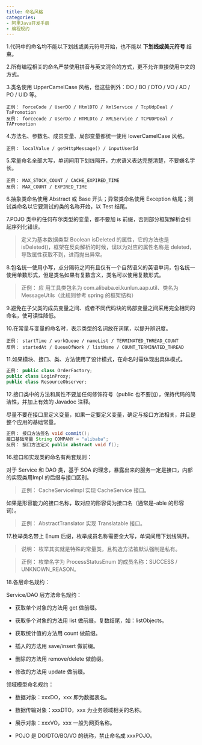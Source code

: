 ```yaml
---
title: 命名风格
categories: 
- 阿里Java开发手册
- 编程规约
---
```


1.代码中的命名均不能以下划线或美元符号开始，也不能以 **下划线或美元符号** 结束。

2.所有编程相关的命名严禁使用拼音与英文混合的方式，更不允许直接使用中文的方式。

3.类名使用 UpperCamelCase 风格，但这些例外：DO / BO / DTO / VO / AO / PO / UID 等。

```
正例： ForceCode / UserDO / HtmlDTO / XmlService / TcpUdpDeal / TaPromotion
反例： forcecode / UserDo / HTMLDto / XMLService / TCPUDPDeal / TAPromotion
```

4.方法名、参数名、成员变量、局部变量都统一使用 lowerCamelCase 风格。

```
正例： localValue / getHttpMessage() / inputUserId
```

5.常量命名全部大写，单词间用下划线隔开，力求语义表达完整清楚，不要嫌名字长。

```
正例： MAX_STOCK_COUNT / CACHE_EXPIRED_TIME
反例： MAX_COUNT / EXPIRED_TIME
```

6.抽象类命名使用 Abstract 或 Base 开头；异常类命名使用 Exception 结尾；测试类命名以它要测试的类的名称开始，以 Test 结尾。

7.POJO 类中的任何布尔类型的变量，都不要加 is 前缀，否则部分框架解析会引起序列化错误。

> 定义为基本数据类型 Boolean isDeleted 的属性，它的方法也是 isDeleted()，框架在反向解析的时候，误以为对应的属性名称是 deleted，导致属性获取不到，进而抛出异常。

8.包名统一使用小写，点分隔符之间有且仅有一个自然语义的英语单词，包名统一使用单数形式，但是类名如果有复数含义，类名可以使用复数形式。

> 正例： 应 用工具类包名为 com.alibaba.ei.kunlun.aap.util、类名为 MessageUtils（此规则参考 spring 的框架结构）

9.避免在子父类的成员变量之间、或者不同代码块的局部变量之间采用完全相同的命名，使可读性降低。

10.在常量与变量的命名时，表示类型的名词放在词尾，以提升辨识度。

```
正例： startTime / workQueue / nameList / TERMINATED_THREAD_COUNT
反例： startedAt / QueueOfWork / listName / COUNT_TERMINATED_THREAD
```

11.如果模块、接口、类、方法使用了设计模式，在命名时需体现出具体模式。

```java
正例： public class OrderFactory;
public class LoginProxy;
public class ResourceObserver;
```

12.接口类中的方法和属性不要加任何修饰符号（public 也不要加），保持代码的简洁性，并加上有效的 Javadoc 注释。

尽量不要在接口里定义变量，如果一定要定义变量，确定与接口方法相关，并且是整个应用的基础常量。

```java
正例： 接口方法签名 void commit();
接口基础常量 String COMPANY = "alibaba";
反例： 接口方法定义 public abstract void f();
```

16.接口和实现类的命名有两套规则：

对于 Service 和 DAO 类，基于 SOA 的理念，暴露出来的服务一定是接口，内部的实现类用Impl 的后缀与接口区别。

> 正例： CacheServiceImpl 实现 CacheService 接口。

如果是形容能力的接口名称，取对应的形容词为接口名（通常是–able 的形容词）。

> 正例： AbstractTranslator 实现 Translatable 接口。

17.枚举类名带上 Enum 后缀，枚举成员名称需要全大写，单词间用下划线隔开。

> 说明： 枚举其实就是特殊的常量类，且构造方法被默认强制是私有。

> 正例： 枚举名字为 ProcessStatusEnum 的成员名称：SUCCESS / UNKNOWN_REASON。

18.各层命名规约：

Service/DAO 层方法命名规约：

* 获取单个对象的方法用 get 做前缀。

* 获取多个对象的方法用 list 做前缀，复数结尾，如：listObjects。

* 获取统计值的方法用 count 做前缀。

* 插入的方法用 save/insert 做前缀。

* 删除的方法用 remove/delete 做前缀。

* 修改的方法用 update 做前缀。

领域模型命名规约：

* 数据对象：xxxDO，xxx 即为数据表名。

* 数据传输对象：xxxDTO，xxx 为业务领域相关的名称。

* 展示对象：xxxVO，xxx 一般为网页名称。

* POJO 是 DO/DTO/BO/VO 的统称，禁止命名成 xxxPOJO。




